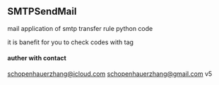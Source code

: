 ## SMTPSendMail

mail application of smtp transfer rule
python code  

it is banefit for you to check codes with tag 


#### auther with contact
schopenhauerzhang@icloud.com
schopenhauerzhang@gmail.com
v5